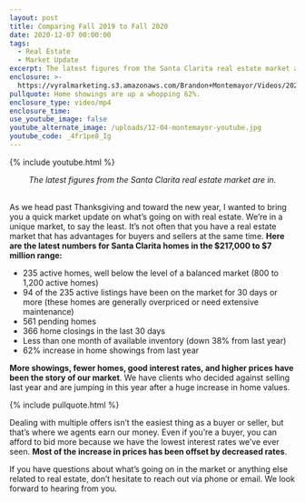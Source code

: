 ```yaml
---
layout: post
title: Comparing Fall 2019 to Fall 2020
date: 2020-12-07 00:00:00
tags:
  - Real Estate
  - Market Update
excerpt: The latest figures from the Santa Clarita real estate market are in.
enclosure: >-
  https://vyralmarketing.s3.amazonaws.com/Brandon+Montemayor/Videos/2020/Comparing+Fall+2019+to+Fall+2020.mp4
pullquote: Home showings are up a whopping 62%.
enclosure_type: video/mp4
enclosure_time:
use_youtube_image: false
youtube_alternate_image: /uploads/12-04-montemayor-youtube.jpg
youtube_code: _4fr1pe8_Ig
---
```


{% include youtube.html %}

<center><em>The latest figures from the Santa Clarita real estate market are in.</em></center>

<br>As we head past Thanksgiving and toward the new year, I wanted to bring you a quick market update on what’s going on with real estate. We’re in a unique market, to say the least. It’s not often that you have a real estate market that has advantages for buyers and sellers at the same time. **Here are the latest numbers for Santa Clarita homes in the $217,000 to $7 million range:**

* 235 active homes, well below the level of a balanced market (800 to 1,200 active homes)
* 94 of the 235 active listings have been on the market for 30 days or more (these homes are generally overpriced or need extensive maintenance)
* 561 pending homes
* 366 home closings in the last 30 days
* Less than one month of available inventory (down 38% from last year)
* 62% increase in home showings from last year

**More showings, fewer homes, good interest rates, and higher prices have been the story of our market**. We have clients who decided against selling last year and are jumping in this year after a huge increase in home values.

{% include pullquote.html %}

Dealing with multiple offers isn’t the easiest thing as a buyer or seller, but that’s where we agents earn our money. Even if you’re a buyer, you can afford to bid more because we have the lowest interest rates we’ve ever seen. **Most of the increase in prices has been offset by decreased rates**.

If you have questions about what’s going on in the market or anything else related to real estate, don’t hesitate to reach out via phone or email. We look forward to hearing from you.
